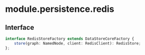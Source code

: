 # module.persistence.redis

## Interface

```ts
interface RedisStoreFactory extends DataStoreCoreFactory {
    store(graph: NamedNode, client: RedisClient): RedisStore;
};
```
